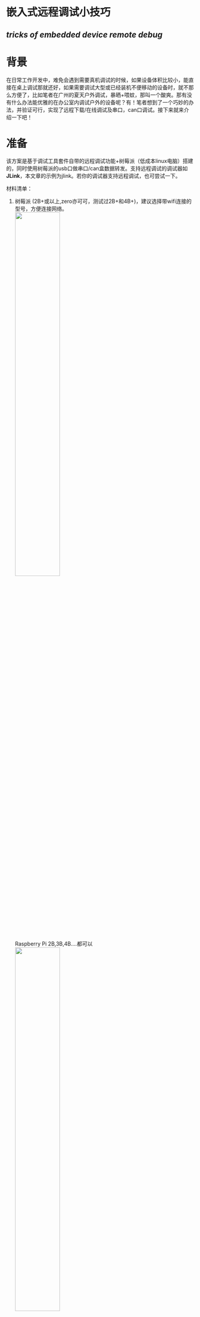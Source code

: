 # 嵌入式远程调试小技巧
## *tricks of embedded device remote debug*

# 背景
在日常工作开发中，难免会遇到需要真机调试的时候，如果设备体积比较小，能直接在桌上调试那就还好，如果需要调试大型或已经装机不便移动的设备时，就不那么方便了，比如笔者在广州的夏天户外调试，暴晒+喂蚊，那叫一个酸爽。那有没有什么办法能优雅的在办公室内调试户外的设备呢？有！笔者想到了一个巧妙的办法，并验证可行，实现了远程下载/在线调试及串口，can口调试。接下来就来介绍一下吧！

# 准备
该方案是基于调试工具套件自带的远程调试功能+树莓派（低成本linux电脑）搭建的，同时使用树莓派的usb口做串口/can盒数据转发。支持远程调试的调试器如 **JLink**，本文章的示例为jlink。若你的调试器支持远程调试，也可尝试一下。 

材料清单：   
1. 树莓派 (2B+或以上,zero亦可可，测试过2B+和4B+)，建议选择带wifi连接的型号，方便连接网络。   
    <img src="https://assets.raspberrypi.com/static/raspberry-pi-4-labelled@2x-1c8c2d74ade597b9c9c7e9e2fff16dd4.png" width="50%">   
    Raspberry Pi 2B,3B,4B....都可以    
    <img src="https://assets.raspberrypi.com/static/51035ec4c2f8f630b3d26c32e90c93f1/2b8d7/zero2-hero.webp" width="50%">  
    Raspberry Pi Zero,Zero W,Zero 2W...也可以
2. JLink 调试器   
   <img src="https://c.a.segger.com/fileadmin/images/products/J-Link/J-Link_PRO/j-link_pro_500.png.webp" width="50%">  

3. 你的目标板

4. 内网穿透工具* 若你需要在外网（非同一个局域网下，去调异地的设备，如海外设备），请备好内网穿透工具，如蒲公英，4G网卡。

# 部署
## 1.树莓派环境部署
关于树莓派环境部署，本文不详细阐述，按照[官方文档](https://www.raspberrypi.com/documentation/computers/getting-started.html)安装好系统即可，无需特殊配置。进入系统后，请确认开启：  
 * 远程桌面(vnc server)
 * ssh登录
 * 连接至与你电脑同一网络
## 2.调试环境部署   
- ### 2.1 远程端配置
  - 我们需要在树莓派上安装jlink套件的驱动，多亏了官方提供的arm版linux驱动，让我们远程调试成为了可能。在jlink官网<https://www.segger.com/downloads/jlink/>下载`JLink Software and Documentation Pack(Linux ARM 32-bit DEB Installer)`
  到树莓派本地。

  - 在树莓派ssh执行安装指令：
  `sudo dkpg -i ./JLink_Linux_xxx_arm.deb`  
  jlink套件默认会安装到`/opt/SEGGER/JLink_xxx` 目录下。

  - 连接jlink及usb串口*(若需要)   
  <img src="https://raw.githubusercontent.com/MrzhangF1ghter/EmbeddedTechTips/master/remote_debug_by_raspberrypi/pic/11.jpeg" width="80%">   

  - 登录树莓派的远程桌面，打开jlink套件安装文件目录.
  <img src="https://raw.githubusercontent.com/MrzhangF1ghter/EmbeddedTechTips/master/remote_debug_by_raspberrypi/pic/1.png" width="80%">  

  -  双击运行`JLinkRemoteServerExe`，若显示ip，则显示jlink连接成功，若弹框提示无识别到jlink，请检查硬件连接。记录下该ip，该ip就是我们远程连接jlink的ip。
  <img src="https://raw.githubusercontent.com/MrzhangF1ghter/EmbeddedTechTips/master/remote_debug_by_raspberrypi/pic/2.png" width="80%">  

- ### 2.2 本地端配置
    在本地电脑启动ide/gdb server，本文以keil ide为例。
    - 打开options->Debug,选择Use J-LINK/J-TRACE Cortex,并点击settings
    <img src="https://raw.githubusercontent.com/MrzhangF1ghter/EmbeddedTechTips/master/remote_debug_by_raspberrypi/pic/4.png" width="80%">  

    - 在弹出的Driver Setup窗口中,找到interface,选择TCP/IP,并填入刚才远程端`JLinkRemoteServer`中显示的ip及端口。并点击ping按钮测试是否ping通。若无意外，device栏将会显示连接的目标设备。若无显示，请检查port选项是否选择对，适当降低时钟频率（特别是网络较差的环境下）。
    <img src="https://raw.githubusercontent.com/MrzhangF1ghter/EmbeddedTechTips/master/remote_debug_by_raspberrypi/pic/3.png" width="80%">  

    - 至此，我们已经完成了所有的配置，并可以愉快的调试和下载了！
# 结果
  当我们配置完成后，就可以像本地连接设备一样轻松调试了，如下载，在线断点调试等等。。

  - 下载固件：  
  <img src="https://raw.githubusercontent.com/MrzhangF1ghter/EmbeddedTechTips/master/remote_debug_by_raspberrypi/pic/8.png" width="80%">   

  - 在线调试：  
  <img src="https://raw.githubusercontent.com/MrzhangF1ghter/EmbeddedTechTips/master/remote_debug_by_raspberrypi/pic/5.png" width="80%">  

  - 串口调试：   
  <img src="https://raw.githubusercontent.com/MrzhangF1ghter/EmbeddedTechTips/master/remote_debug_by_raspberrypi/pic/6.png" width="80%">  

    如果需要查看串口数据也很简单，我们只需要利用linux的命令行即可，只需将你的串口转usb工具接上，在树莓派上 ch340,cp21xx免驱，将会自动识别成ttyUSB设备。  
    在本地登录树莓派终端并执行： 
    - 配置打开串口波特率为115200：   
    `stty -F /dev/ttyUSB1 ispeed 115200 ospeed 115200 cs8 igncr`   
    - 打开串口：
    `cat /dev/ttyUSB0`
  - JFlash等工具连接：所有工具均支持远程方式连接。
  <img src="https://raw.githubusercontent.com/MrzhangF1ghter/EmbeddedTechTips/master/remote_debug_by_raspberrypi/pic/9.png" width="80%"> 

# 总结
  - 该解决方案其实是之前笔者购买m1 macbook作为主力机时，windows虚拟机未支持winusb驱动的jlink而琢磨出来的方法，在macos中运行JLinkRemoteServer,在虚拟机中的keil去连接，从而解决了驱动不兼容问题。btw，m1的macbook是真的香，续航强性能够，笔者所用到的调试硬件驱动都能有办法装上，作为主力机完全无问题，在外调试一天可不用带充电器。  

  - 有些人可能会说，市场上不是有一些无线调试器吗？确实有这样的产品，但这些产品基本是视距范围的传输，如无线版的daplink，存在一定局限性，而在本方案中，只要你能想办法连上网，无论你在哪都能调，而且还支持串口调试等功能。甚至你可以进阶，安装远程usb端口映射软件，实现usb端口的转发，从而连接更多设备。  
  
  - 同时，我们可以讲树莓派作为测试夹具，通过编写简单的代码，即可实现远程视频监控，控制设备上下电，模拟io状态，与仪表（如示波器，频谱仪，可调电源）联动，实现自动化测试流。


    关注微信公众号『EmbeddedTechTips』，后台回复“微信”添加作者微信，欢迎交流！